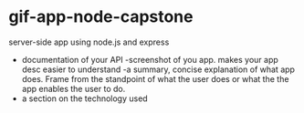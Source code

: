 # gif-app-node-capstone
server-side app using node.js and express
- documentation of your API
-screenshot of you app. makes your app desc easier to understand
-a summary, concise explanation of what app does. Frame from the standpoint of what the user does or what the the app enables the user to do.
- a section on the technology used
